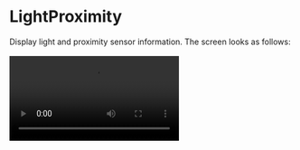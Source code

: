 # LightProximity
Display light and proximity sensor information. The screen looks as follows:<br/><br/>
![Screen recording](https://user-images.githubusercontent.com/39663257/115814876-88b79a80-a413-11eb-96af-df54de5a8991.mp4)
